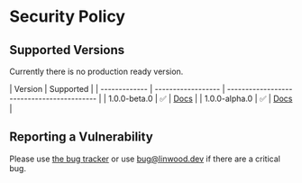 # Security Policy

## Supported Versions

Currently there is no production ready version.

| Version       | Supported          |
| ------------- | ------------------ | ------------------------------------------ |
| 1.0.0-beta.0 | :white_check_mark: | [Docs](https://docs.butterfly.linwood.dev) |
| 1.0.0-alpha.0 | :white_check_mark: | [Docs](https://docs.butterfly.linwood.dev) |

## Reporting a Vulnerability

Please use [the bug tracker](https://github.com/LinwoodCloud/butterfly/issues) or use <bug@linwood.dev> if there are a critical bug.
